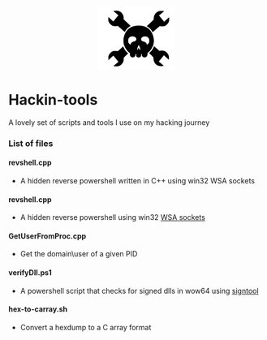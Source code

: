 <p align="center">
  <img src="https://github.com/lorenzoinvidia/Hackin-tools/blob/master/src/hack.png" alt="hack" width="150" />
</p>

# Hackin-tools

A lovely set of scripts and tools I use on my hacking journey 

### List of files

#### revshell.cpp

* A hidden reverse powershell written in C++ using win32 WSA sockets

#### revshell.cpp

* A hidden reverse powershell using win32 [WSA sockets](https://docs.microsoft.com/en-us/windows/win32/api/winsock2/nf-winsock2-wsasocketa)

#### GetUserFromProc.cpp

* Get the domain\user of a given PID 

#### verifyDll.ps1

* A powershell script that checks for signed dlls in wow64 using [signtool](https://docs.microsoft.com/en-us/dotnet/framework/tools/signtool-exe)

#### hex-to-carray.sh

* Convert a hexdump to a C array format
